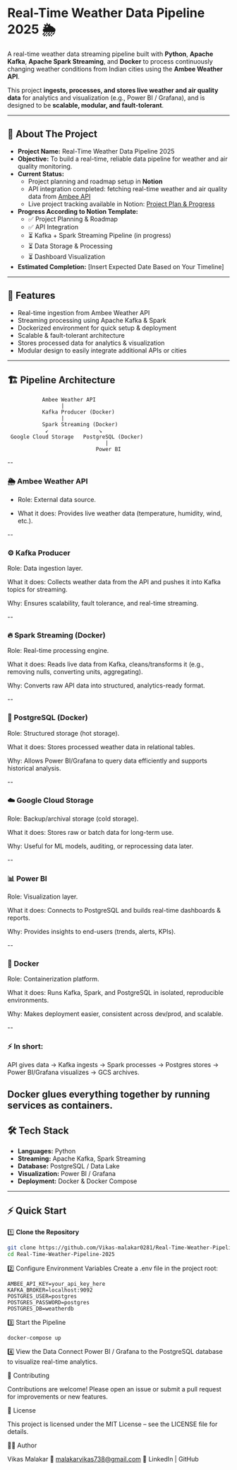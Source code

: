 # Real-Time Weather Data Pipeline 2025 🌦️

A real-time weather data streaming pipeline built with **Python**, **Apache Kafka**, **Apache Spark Streaming**, and **Docker** to process continuously changing weather conditions from Indian cities using the **Ambee Weather API**.  

This project **ingests, processes, and stores live weather and air quality data** for analytics and visualization (e.g., Power BI / Grafana), and is designed to be **scalable, modular, and fault-tolerant**.  

---

## 📝 About The Project

- **Project Name:** Real-Time Weather Data Pipeline 2025  
- **Objective:** To build a real-time, reliable data pipeline for weather and air quality monitoring.  
- **Current Status:**  
  - Project planning and roadmap setup in **Notion**  
  - API integration completed: fetching real-time weather and air quality data from [Ambee API](https://www.getambee.com/)  
  - Live project tracking available in Notion: [Project Plan & Progress](https://rainy-pirate-abe.notion.site/Real-Time-Weather-Pipeline-2025-24cc89a3b3b880b0b70ec4f59ac123a1)  
- **Progress According to Notion Template:**  
  - ✅ Project Planning & Roadmap  
  - ✅ API Integration  
  - ⏳ Kafka + Spark Streaming Pipeline (in progress)  
  - ⏳ Data Storage & Processing  
  - ⏳ Dashboard Visualization  
- **Estimated Completion:** [Insert Expected Date Based on Your Timeline]  

---

## 🚀 Features

- Real-time ingestion from Ambee Weather API  
- Streaming processing using Apache Kafka & Spark  
- Dockerized environment for quick setup & deployment  
- Scalable & fault-tolerant architecture  
- Stores processed data for analytics & visualization  
- Modular design to easily integrate additional APIs or cities  

---

## 🏗️ Pipeline Architecture

               Ambee Weather API
                     |
               Kafka Producer (Docker)
                     |
               Spark Streaming (Docker)
                ↙                ↘
     Google Cloud Storage   PostgreSQL (Docker)
                                   |
                                Power BI
--

### 🌦️ Ambee Weather API

- Role: External data source.

- What it does: Provides live weather data (temperature, humidity, wind, etc.).

--

### ⚙️ Kafka Producer

Role: Data ingestion layer.

What it does: Collects weather data from the API and pushes it into Kafka topics for streaming.

Why: Ensures scalability, fault tolerance, and real-time streaming.

--

### 🔥 Spark Streaming (Docker)

Role: Real-time processing engine.

What it does: Reads live data from Kafka, cleans/transforms it (e.g., removing nulls, converting units, aggregating).

Why: Converts raw API data into structured, analytics-ready format.

--

### 🐘 PostgreSQL (Docker)

Role: Structured storage (hot storage).

What it does: Stores processed weather data in relational tables.

Why: Allows Power BI/Grafana to query data efficiently and supports historical analysis.

--

### ☁️ Google Cloud Storage

Role: Backup/archival storage (cold storage).

What it does: Stores raw or batch data for long-term use.

Why: Useful for ML models, auditing, or reprocessing data later.

--

### 📊 Power BI 

Role: Visualization layer.

What it does: Connects to PostgreSQL and builds real-time dashboards & reports.

Why: Provides insights to end-users (trends, alerts, KPIs).

--

### 🐳 Docker

Role: Containerization platform.

What it does: Runs Kafka, Spark, and PostgreSQL in isolated, reproducible environments.

Why: Makes deployment easier, consistent across dev/prod, and scalable.

--

### ⚡ In short:

API gives data → Kafka ingests → Spark processes → Postgres stores → Power BI/Grafana visualizes → GCS archives.

Docker glues everything together by running services as containers.
---

## 🛠️ Tech Stack

- **Languages:** Python  
- **Streaming:** Apache Kafka, Spark Streaming  
- **Database:** PostgreSQL / Data Lake  
- **Visualization:** Power BI / Grafana  
- **Deployment:** Docker & Docker Compose  

---

## ⚡ Quick Start

1️⃣ **Clone the Repository**
```bash
git clone https://github.com/Vikas-malakar0281/Real-Time-Weather-Pipeline-2025.git
cd Real-Time-Weather-Pipeline-2025
```
2️⃣ Configure Environment Variables
Create a .env file in the project root:
```
AMBEE_API_KEY=your_api_key_here
KAFKA_BROKER=localhost:9092
POSTGRES_USER=postgres
POSTGRES_PASSWORD=postgres
POSTGRES_DB=weatherdb
```

3️⃣ Start the Pipeline
```
docker-compose up
```

4️⃣ View the Data
Connect Power BI / Grafana to the PostgreSQL database to visualize real-time analytics.


🤝 Contributing

Contributions are welcome! Please open an issue or submit a pull request for improvements or new features.

📜 License

This project is licensed under the MIT License – see the LICENSE file for details.

👨‍💻 Author

Vikas Malakar
📧 malakarvikas738@gmail.com
🔗 LinkedIn | GitHub
